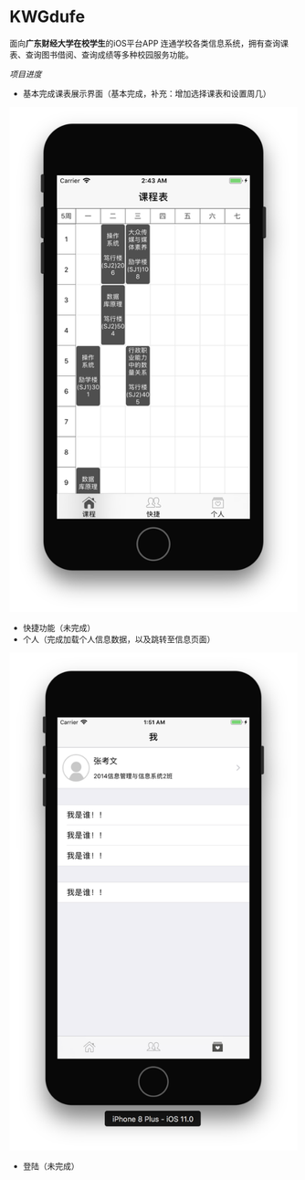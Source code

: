 # KWGdufe
面向**广东财经大学在校学生**的iOS平台APP
连通学校各类信息系统，拥有查询课表、查询图书借阅、查询成绩等多种校园服务功能。

*项目进度*

* 基本完成课表展示界面（基本完成，补充：增加选择课表和设置周几）


![image](https://github.com/KorwinBanana/KWGdufe/blob/master/READMEImage/%E8%AF%BE%E8%A1%A8%E7%95%8C%E9%9D%A2.png)

* 快捷功能（未完成）
* 个人（完成加载个人信息数据，以及跳转至信息页面）

![image](https://github.com/KorwinBanana/KWGdufe/blob/master/READMEImage/%E6%88%91%E7%9A%84%E7%95%8C%E9%9D%A2.png)

* 登陆（未完成）


